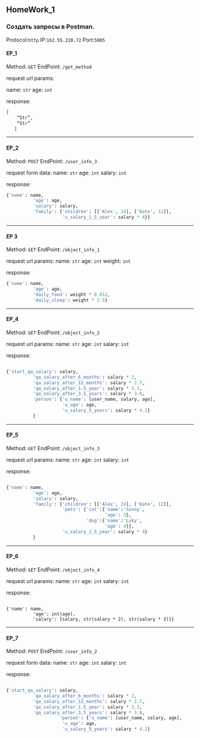 ## HomeWork_1

### Создать запросы в Postman.

Protocol:`http`
IP:`162.55.220.72`
Port:`5005`

#### EP_1

Method: `GET`
EndPoint: `/get_method`

request url params:

name: `str`
age: `int`

response: 

```python
[
    “Str”,
    “Str”
   ]
```   

___

#### EP_2
Method: `POST`
EndPoint: `/user_info_3`

request form data: 
 name: `str`
 age: `int`
 salary: `int`

response:

```python
{'name': name,
          'age': age,
          'salary': salary,
          'family': {'children': [['Alex', 24], ['Kate', 12]],
                     'u_salary_1_5_year': salary * 4}}
```

____

#### EP 3

Method: `GET`
EndPoint: `/object_info_1`

request url params: 
 name: `str`
 age: `int`
 weight: `int`

response:

```python
{'name': name,
          'age': age,
          'daily_food': weight * 0.012,
          'daily_sleep': weight * 2.5}

```
___

#### EP_4

Method: `GET`
EndPoint: `/object_info_2`

request url params: 
 name: `str`
 age: `int`
 salary: `int`

response:

```python

{'start_qa_salary': salary,
          'qa_salary_after_6_months': salary * 2,
          'qa_salary_after_12_months': salary * 2.7,
          'qa_salary_after_1.5_year': salary * 3.3,
          'qa_salary_after_3.5_years': salary * 3.8,
          'person': {'u_name': [user_name, salary, age],
                     'u_age': age,
                     'u_salary_5_years': salary * 4.2}
          }
```

___

#### EP_5

Method: `GET`
EndPoint: `/object_info_3`

request url params: 
 name: `str`
 age: `int`
 salary: `int`

response: 

```python

{'name': name,
          'age': age,
          'salary': salary,
          'family': {'children': [['Alex', 24], ['Kate', 12]],
                     'pets': {'cat':{'name':'Sunny',
                                     'age': 3},
                              'dog':{'name':'Luky',
                                     'age': 4}},
                     'u_salary_1_5_year': salary * 4}
          }

```
___

#### EP_6

Method: `GET`
EndPoint: `/object_info_4`

request url params: 
 name: `str`
 age: `int`
 salary: `int`

response: 

```pythone

{'name': name,
          'age': int(age),
          'salary': [salary, str(salary * 2), str(salary * 3)]}

```
___

#### EP_7

 Method: `POST`
 EndPoint: `/user_info_2`
 
 request form data: 
 name: `str`
 age: `int`
 salary: `int`

 response: 

```python

{'start_qa_salary': salary,
          'qa_salary_after_6_months': salary * 2,
          'qa_salary_after_12_months': salary * 2.7,
          'qa_salary_after_1.5_year': salary * 3.3,
          'qa_salary_after_3.5_years': salary * 3.8,
                    'person': {'u_name': [user_name, salary, age],
                     'u_age': age,
                     'u_salary_5_years': salary * 4.2}
```
